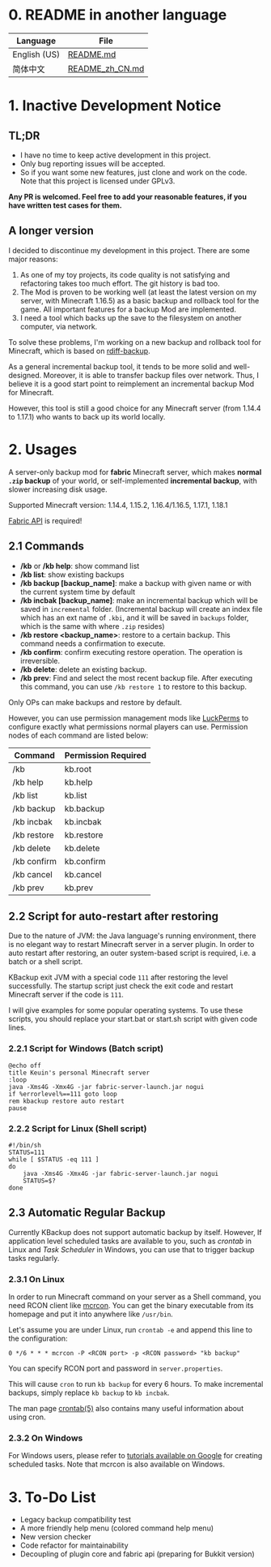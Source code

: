 # 0. README in another language

| Language     | File                               |
|--------------|------------------------------------|
| English (US) | [README.md](README.md)             |
| 简体中文         | [README_zh_CN.md](README_zh_CN.md) |

# 1. Inactive Development Notice

## TL;DR

- I have no time to keep active development in this project.
- Only bug reporting issues will be accepted.
- So if you want some new features, just clone and work on the code. Note that this project is licensed under GPLv3.

**Any PR is welcomed. Feel free to add your reasonable features, if you have written test cases for them.**

## A longer version

I decided to discontinue my development in this project. There are some major reasons:

1. As one of my toy projects, its code quality is not satisfying and refactoring takes too much effort. The git history
   is bad too.
2. The Mod is proven to be working well (at least the latest version on my server, with Minecraft 1.16.5) as a basic
   backup and rollback tool for the game. All important features for a backup Mod are implemented.
3. I need a tool which backs up the save to the filesystem on another computer, via network.

To solve these problems, I'm working on a new backup and rollback tool for Minecraft, which is based
on [rdiff-backup](https://github.com/rdiff-backup/rdiff-backup).

As a general incremental backup tool, it tends to be more solid and well-designed. Moreover, it is able to transfer
backup files over network. Thus, I believe it is a good start point to reimplement an incremental backup Mod for
Minecraft.

However, this tool is still a good choice for any Minecraft server (from 1.14.4 to 1.17.1) who wants to back up its
world locally.

# 2. Usages

A server-only backup mod for **fabric** Minecraft server, which makes **normal `.zip` backup** of your world, or
self-implemented **incremental backup**, with slower increasing disk usage.

Supported Minecraft version: 1.14.4, 1.15.2, 1.16.4/1.16.5, 1.17.1, 1.18.1

[Fabric API](https://minecraft.curseforge.com/projects/fabric/files) is required!

## 2.1 Commands

- **/kb**  or **/kb help**: show command list
- **/kb list**: show existing backups
- **/kb backup \[backup_name\]**: make a backup with given name or with the current system time by default
- **/kb incbak \[backup_name\]**: make an incremental backup which will be saved in `incremental` folder. (Incremental
  backup will create an index file which has an ext name of `.kbi`, and it will be saved in `backups` folder, which is
  the same with where `.zip` resides)
- **/kb restore \<backup_name\>**: restore to a certain backup. This command needs a confirmation to execute.
- **/kb confirm**: confirm executing restore operation. The operation is irreversible.
- **/kb delete**: delete an existing backup.
- **/kb prev**: Find and select the most recent backup file. After executing this command, you can use `/kb restore 1`
  to restore to this backup.

Only OPs can make backups and restore by default.

However, you can use permission management mods like [LuckPerms](https://luckperms.net/) to configure exactly what
permissions normal players can use. Permission nodes of each command are listed below:

| Command    | Permission Required |
|------------|---------------------|
| /kb        | kb.root             |
| /kb help   | kb.help             |
| /kb list   | kb.list             |
| /kb backup | kb.backup           |
| /kb incbak | kb.incbak           |
| /kb restore | kb.restore          |
| /kb delete | kb.delete           |
| /kb confirm | kb.confirm          |
| /kb cancel | kb.cancel           |
| /kb prev   | kb.prev             |

## 2.2 Script for auto-restart after restoring

Due to the nature of JVM: the Java language's running environment, there is no elegant way to restart Minecraft server
in a server plugin. In order to auto restart after restoring, an outer system-based script is required, i.e. a batch or
a shell script.

KBackup exit JVM with a special code `111` after restoring the level successfully. The startup script just check the
exit code and restart Minecraft server if the code is `111`.

I will give examples for some popular operating systems. To use these scripts, you should replace your start.bat or
start.sh script with given code lines.

### 2.2.1 Script for Windows (Batch script)

```batch
@echo off
title Keuin's personal Minecraft server
:loop
java -Xms4G -Xmx4G -jar fabric-server-launch.jar nogui
if %errorlevel%==111 goto loop
rem kbackup restore auto restart
pause
```

### 2.2.2 Script for Linux (Shell script)

```shell
#!/bin/sh
STATUS=111
while [ $STATUS -eq 111 ]
do
    java -Xms4G -Xmx4G -jar fabric-server-launch.jar nogui
    STATUS=$?
done
```

## 2.3 Automatic Regular Backup

Currently KBackup does not support automatic backup by itself. However, If application level scheduled tasks are available to you, such as *crontab* in Linux and *Task Scheduler* in Windows, you can use that to trigger backup tasks regularly.

### 2.3.1 On Linux

In order to run Minecraft command on your server as a Shell command, you need RCON client like [mcrcon](https://github.com/Tiiffi/mcrcon). You can get the binary executable from its homepage and put it into anywhere like `/usr/bin`.

Let's assume you are under Linux, run `crontab -e` and append this line to the configuration:

```shell
0 */6 * * * mcrcon -P <RCON port> -p <RCON password> "kb backup"
```

You can specify RCON port and password in `server.properties`.

This will cause `cron` to run `kb backup` for every 6 hours. To make incremental backups, simply replace `kb backup` to `kb incbak`.

The man page [crontab(5)](https://man7.org/linux/man-pages/man5/crontab.5.html) also contains many useful information about using cron.

### 2.3.2 On Windows

For Windows users, please refer to [tutorials available on Google](https://www.google.com/search?q=create+scheduled+task+in+windows) for creating scheduled tasks. Note that mcrcon is also available on Windows.

# 3. To-Do List

- Legacy backup compatibility test
- A more friendly help menu (colored command help menu)
- New version checker
- Code refactor for maintainability
- Decoupling of plugin core and fabric api (preparing for Bukkit version)